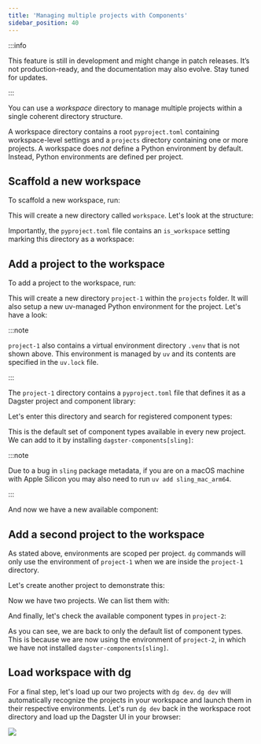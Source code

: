 ```yaml
---
title: 'Managing multiple projects with Components'
sidebar_position: 40
---
```


:::info

This feature is still in development and might change in patch releases. It’s not production-ready, and the documentation may also evolve. Stay tuned for updates.

:::

You can use a _workspace_ directory to manage multiple projects within a single coherent directory structure.

A workspace directory contains a root `pyproject.toml` containing workspace-level settings and a `projects` directory containing one or more projects. A workspace does _not_ define a Python environment by default. Instead, Python environments are defined per project.

## Scaffold a new workspace

To scaffold a new workspace, run:

<CliInvocationExample path="docs_beta_snippets/docs_beta_snippets/guides/components/workspace/1-dg-init.txt" />

This will create a new directory called `workspace`. Let's look at the structure:

<CliInvocationExample path="docs_beta_snippets/docs_beta_snippets/guides/components/workspace/2-tree.txt" />

Importantly, the `pyproject.toml` file contains an `is_workspace` setting marking this directory as a workspace:

<CodeExample path="docs_beta_snippets/docs_beta_snippets/guides/components/workspace/3-pyproject.toml" language="TOML" title="workspace/pyproject.toml" />

## Add a project to the workspace

To add a project to the workspace, run:

<CliInvocationExample path="docs_beta_snippets/docs_beta_snippets/guides/components/workspace/4-scaffold-project.txt" />

This will create a new directory `project-1` within the `projects` folder.
It will also setup a new uv-managed Python environment for the project. Let's have a look:


<CliInvocationExample path="docs_beta_snippets/docs_beta_snippets/guides/components/workspace/5-tree.txt" />

:::note

`project-1` also contains a virtual environment directory `.venv` that is not shown above. This environment is managed by `uv` and its contents are specified in the `uv.lock` file.

:::

The `project-1` directory contains a `pyproject.toml` file that defines
it as a Dagster project and component library:

<CodeExample path="docs_beta_snippets/docs_beta_snippets/guides/components/workspace/6-project-pyproject.toml" language="TOML" title="workspace/projects/project-1/pyproject.toml" />

Let's enter this directory and search for registered component types:

<CliInvocationExample path="docs_beta_snippets/docs_beta_snippets/guides/components/workspace/7-component-type-list.txt"  />

This is the default set of component types available in every new project. We can add to it by installing `dagster-components[sling]`:

<CliInvocationExample contents="uv add 'dagster-components[sling]'" />

:::note

Due to a bug in `sling` package metadata, if you are on a macOS machine with Apple Silicon you may also need to run `uv add sling_mac_arm64`.

:::

And now we have a new available component:

<CliInvocationExample path="docs_beta_snippets/docs_beta_snippets/guides/components/workspace/8-component-type-list.txt"  />

## Add a second project to the workspace

As stated above, environments are scoped per project.  `dg` commands will only use the environment of `project-1` when we are inside the `project-1` directory.

Let's create another project to demonstrate this:

<CliInvocationExample path="docs_beta_snippets/docs_beta_snippets/guides/components/workspace/9-scaffold-project.txt"  />

Now we have two projects. We can list them with:

<CliInvocationExample path="docs_beta_snippets/docs_beta_snippets/guides/components/workspace/10-list-project.txt"  />

And finally, let's check the available component types in `project-2`:

<CliInvocationExample path="docs_beta_snippets/docs_beta_snippets/guides/components/workspace/11-component-type-list.txt"  />


As you can see, we are back to only the default list of component types. This is because we are now using the environment of `project-2`, in which we have not installed `dagster-components[sling]`.

## Load workspace with dg

For a final step, let's load up our two projects with `dg dev`. `dg dev` will automatically recognize the projects in your workspace and launch them in their respective environments. Let's run `dg dev` back in the
workspace root directory and load up the Dagster UI in your browser:

<CliInvocationExample contents="cd ../.. && dg dev" />

![](/images/guides/build/projects-and-components/setting-up-a-workspace/two-projects.png)
